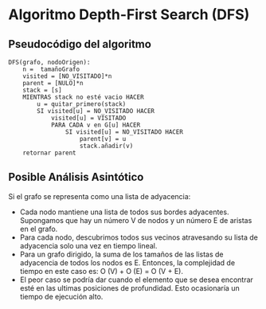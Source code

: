 # Algoritmo Depth-First Search (DFS)

## Pseudocódigo del algoritmo

	DFS(grafo, nodoOrigen):
		n =  tamañoGrafo
		visited = [NO_VISITADO]*n
		parent = [NULO]*n
		stack = [s]
		MIENTRAS stack no esté vacio HACER
			u = quitar_primero(stack)
			SI visited[u] = NO_VISITADO HACER
				visited[u] = VISITADO
				PARA CADA v en G[u] HACER
					SI visited[u] = NO_VISITADO HACER
						parent[v] = u
						stack.añadir(v)
		retornar parent
## Posible Análisis Asintótico

Si el grafo se representa como una lista de adyacencia:
- Cada nodo mantiene una lista de todos sus bordes adyacentes. Supongamos que hay un número V de nodos y un número E de aristas en el grafo.
- Para cada nodo, descubrimos todos sus vecinos atravesando su lista de adyacencia solo una vez en tiempo lineal.
- Para un grafo dirigido, la suma de los tamaños de las listas de adyacencia de todos los nodos es E. Entonces, la complejidad de tiempo en este caso es:
		O (V) + O (E) = O (V + E).
- El peor caso se podría dar cuando el elemento que se desea encontrar esté en las ultimas posiciones de profundidad. Esto ocasionaría un tiempo de ejecución alto.
